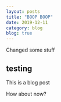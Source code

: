 ```yaml
---
layout: posts
title: "BOOP BOOP"
date: 2019-12-11
category: blog
blog: true
---
```


Changed some stuff

## testing 

This is a blog post

How about now?